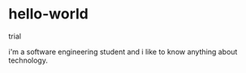 # hello-world
trial

i'm a software engineering student and i like to know anything about technology.
